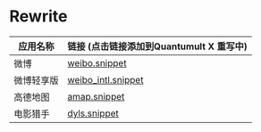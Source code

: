 # Rewrite

| 应用名称       | 链接 (点击链接添加到Quantumult X 重写中)                                                      |
| -------------- | ------------------------------------------------------------ |
| 微博           | [weibo.snippet](https://raw.githubusercontent.com/neishe321/QuanX/main/Rewrite/weibo.snippet)         |
| 微博轻享版     | [weibo_intl.snippet](https://raw.githubusercontent.com/neishe321/QuanX/main/Rewrite/weibo_intl.snippet) |
| 高德地图       | [amap.snippet](https://raw.githubusercontent.com/neishe321/QuanX/main/Rewrite/amap.snippet)            |
| 电影猎手       | [dyls.snippet](https://raw.githubusercontent.com/neishe321/QuanX/main/Rewrite/dyls.snippet)            |
